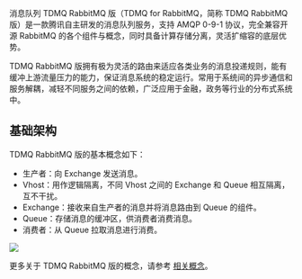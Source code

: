消息队列 TDMQ RabbitMQ 版（TDMQ for RabbitMQ，简称 TDMQ RabbitMQ 版）是一款腾讯自主研发的消息队列服务，支持 AMQP 0-9-1 协议，完全兼容开源 RabbitMQ 的各个组件与概念，同时具备计算存储分离，灵活扩缩容的底层优势。

TDMQ RabbitMQ 版拥有极为灵活的路由来适应各类业务的消息投递规则，能有缓冲上游流量压力的能力，保证消息系统的稳定运行。常用于系统间的异步通信和服务解耦，减轻不同服务之间的依赖，广泛应用于金融，政务等行业的分布式系统中。

## 基础架构

 TDMQ RabbitMQ 版的基本概念如下： 

- 生产者：向 Exchange 发送消息。
- Vhost：用作逻辑隔离，不同 Vhost 之间的 Exchange 和 Queue 相互隔离，互不干扰。
- Exchange：接收来自生产者的消息并将消息路由到 Queue 的组件。
- Queue：存储消息的缓冲区，供消费者消费消息。
- 消费者：从 Queue 拉取消息进行消费。

![](https://qcloudimg.tencent-cloud.cn/raw/52a2af2c7b2f6fe1d514c6c9caa347d4.svg)

更多关于 TDMQ RabbitMQ 版的概念，请参考 [相关概念](https://intl.cloud.tencent.com/document/product/1112/43065)。 
